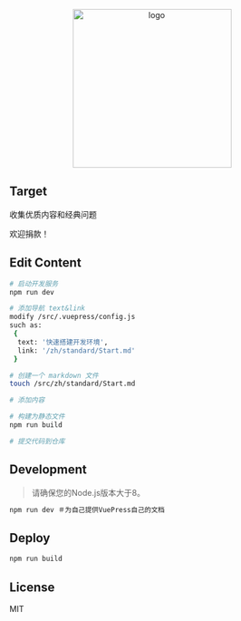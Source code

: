 <p align="center">
  <img width="280" src="https://timgsa.baidu.com/timg?image&quality=80&size=b9999_10000&sec=1557230577143&di=257ef2f1a74b0844248e75072d26752b&imgtype=0&src=http%3A%2F%2F5b0988e595225.cdn.sohucs.com%2Fq_70%2Cc_zoom%2Cw_640%2Fimages%2F20180127%2F9b26923bbbfe4c57bcb6621f974553c9.jpeg" alt="logo">
</p>

## Target
收集优质内容和经典问题

欢迎捐款！

## Edit Content
``` bash
# 启动开发服务
npm run dev

# 添加导航 text&link
modify /src/.vuepress/config.js
such as: 
 {
  text: '快速搭建开发环境',
  link: '/zh/standard/Start.md'
 }

# 创建一个 markdown 文件
touch /src/zh/standard/Start.md

# 添加内容

# 构建为静态文件
npm run build

# 提交代码到仓库
```

## Development

> 请确保您的Node.js版本大于8。

``` bash
npm run dev ＃为自己提供VuePress自己的文档
```

## Deploy
``` bash
npm run build
```

<!-- ## Contribute
- Send pr to add excellent content
- Help us improve our content on exist pages  

![improve](/src/.vuepress/public//img/improve.png) -->

## License

MIT

